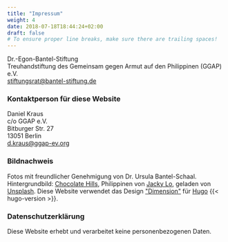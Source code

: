 ```yaml
---
title: "Impressum"
weight: 4
date: 2018-07-18T18:44:24+02:00
draft: false
# To ensure proper line breaks, make sure there are trailing spaces!
---
```

Dr.-Egon-Bantel-Stiftung  
Treuhandstiftung des Gemeinsam gegen Armut auf den Philippinen (GGAP) e.V.  
[stiftungsrat@bantel-stiftung.de][7]

### Kontaktperson für diese Website
Daniel Kraus  
c/o GGAP e.V.  
Bitburger Str. 27  
13051 Berlin  
[d.kraus@ggap-ev.org][1]


### Bildnachweis
Fotos mit freundlicher Genehmigung von Dr. Ursula Bantel-Schaal.
Hintergrundbild: [Chocolate Hills][2], Philippinen von [Jacky Lo][5], geladen
von [Unsplash][6].
Diese Website verwendet das Design ["Dimension"][3] für [Hugo][4] {{< hugo-version >}}.

### Datenschutzerklärung
Diese Website erhebt und verarbeitet keine personenbezogenen Daten.

[1]: mailto:d.kraus@ggap-ev.org
[2]: https://unsplash.com/photos/kCNf42AH5RM
[3]: https://themes.gohugo.io/dimension
[4]: https://gohugo.io
[5]: https://unsplash.com/@hclojacky
[6]: https://unsplash.com
[7]: mailto:stiftungsrat@bantel-stiftung.de
